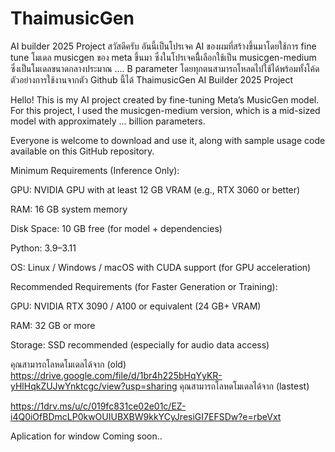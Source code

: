 # ThaimusicGen
AI builder 2025 Project
สวัสดีครับ อันนี้เป็นโปรเจค AI ของผมที่สร้างขึ้นมาโดยใช้การ fine tune โมเดล musicgen ของ meta ขึ้นมา 
ซึ่งในโปรเจคนีี้เลือกใช้เป็น musicgen-medium ซึ่งเป็นโมเดลขนาดกลางประมาณ .... B parameter
โดยทุกตนสามารถโหลดไปใช้ได้พร้อมทั้งโค้ดตัวอย่างการใช้งานจากตัว Github นี้ได้
ThaimusicGen
AI Builder 2025 Project

Hello! This is my AI project created by fine-tuning Meta’s MusicGen model.
For this project, I used the musicgen-medium version, which is a mid-sized model with approximately ... billion parameters.

Everyone is welcome to download and use it, along with sample usage code available on this GitHub repository.

Minimum Requirements (Inference Only):

GPU: NVIDIA GPU with at least 12 GB VRAM (e.g., RTX 3060 or better)

RAM: 16 GB system memory

Disk Space: 10 GB free (for model + dependencies)

Python: 3.9–3.11

OS: Linux / Windows / macOS with CUDA support (for GPU acceleration)

Recommended Requirements (for Faster Generation or Training):

GPU: NVIDIA RTX 3090 / A100 or equivalent (24 GB+ VRAM)

RAM: 32 GB or more

Storage: SSD recommended (especially for audio data access)

คุณสามารถโลหดโมเดลได้จาก (old)
https://drive.google.com/file/d/1br4h225bHqYyKR-yHlHqkZUJwYnktcgc/view?usp=sharing
คุณสามารถโลหดโมเดลได้จาก (lastest)

https://1drv.ms/u/c/019fc831ce02e01c/EZ-i4Q0iOfBDmcLP0kwOUIUBXBW9kkYCyJresiGI7EFSDw?e=rbeVxt



Aplication for window
Coming soon..
